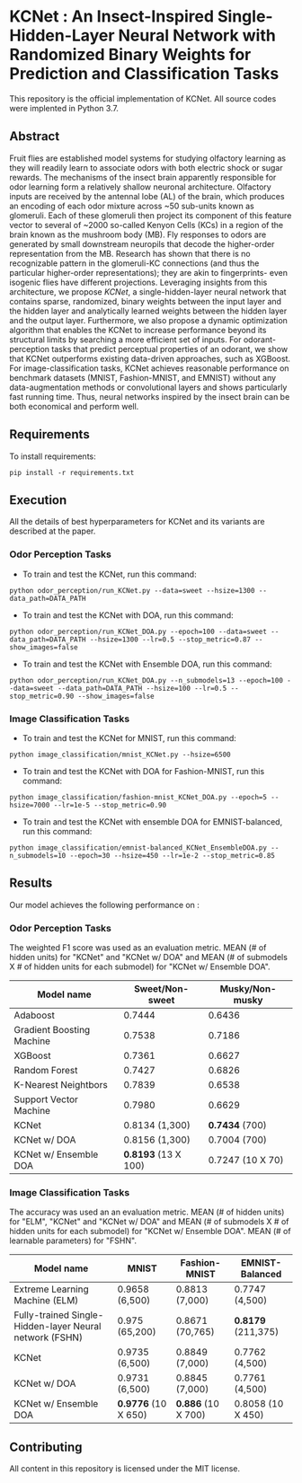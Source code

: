# KCNet : An Insect-Inspired Single-Hidden-Layer Neural Network with Randomized Binary Weights for Prediction and Classification Tasks

This repository is the official implementation of KCNet. All source codes were implented in Python 3.7.

## Abstract

Fruit flies are established model systems for studying olfactory learning as they will readily learn to associate odors
with both electric shock or sugar rewards. The mechanisms of the insect brain apparently responsible for odor learning
form a relatively shallow neuronal architecture. Olfactory inputs are received by the antennal lobe (AL) of the brain,
which produces an encoding of each odor mixture across ~50 sub-units known as glomeruli. Each of these glomeruli then
project its component of this feature vector to several of ~2000 so-called Kenyon Cells (KCs) in a region of the brain
known as the mushroom body (MB). Fly responses to odors are generated by small downstream neuropils that decode the
higher-order representation from the MB. Research has shown that there is no recognizable pattern in the glomeruli-KC
connections (and thus the particular higher-order representations); they are akin to fingerprints- even isogenic flies
have different projections. Leveraging insights from this architecture, we propose _KCNet_, a single-hidden-layer neural
network that contains sparse, randomized, binary weights between the input layer and the hidden layer and analytically
learned weights between the hidden layer and the output layer. Furthermore, we also propose a dynamic optimization
algorithm that enables the KCNet to increase performance beyond its structural limits by searching a more efficient set
of inputs. For odorant-perception tasks that predict perceptual properties of an odorant, we show that KCNet outperforms
existing data-driven approaches, such as XGBoost. For image-classification tasks, KCNet achieves reasonable performance
on benchmark datasets (MNIST, Fashion-MNIST, and EMNIST) without any data-augmentation methods or convolutional layers
and shows particularly fast running time. Thus, neural networks inspired by the insect brain can be both economical and
perform well.

## Requirements

To install requirements:

```setup
pip install -r requirements.txt
```

## Execution

All the details of best hyperparameters for KCNet and its variants are described at the paper.

### Odor Perception Tasks

- To train and test the KCNet, run this command:
```train
python odor_perception/run_KCNet.py --data=sweet --hsize=1300 --data_path=DATA_PATH
```

- To train and test the KCNet with DOA, run this command:
```train
python odor_perception/run_KCNet_DOA.py --epoch=100 --data=sweet --data_path=DATA_PATH --hsize=1300 --lr=0.5 --stop_metric=0.87 --show_images=false
```

- To train and test the KCNet with Ensemble DOA, run this command:
```train
python odor_perception/run_KCNet_DOA.py --n_submodels=13 --epoch=100 --data=sweet --data_path=DATA_PATH --hsize=100 --lr=0.5 --stop_metric=0.90 --show_images=false
```

### Image Classification Tasks

- To train and test the KCNet for MNIST, run this command:
```train
python image_classification/mnist_KCNet.py --hsize=6500 
```

- To train and test the KCNet with DOA for Fashion-MNIST, run this command:
```train
python image_classification/fashion-mnist_KCNet_DOA.py --epoch=5 --hsize=7000 --lr=1e-5 --stop_metric=0.90
```

- To train and test the KCNet with ensemble DOA for EMNIST-balanced, run this command:
```train
python image_classification/emnist-balanced_KCNet_EnsembleDOA.py --n_submodels=10 --epoch=30 --hsize=450 --lr=1e-2 --stop_metric=0.85
```

## Results

Our model achieves the following performance on :

### Odor Perception Tasks

The weighted F1 score was used as an evaluation metric. MEAN (# of hidden units) for "KCNet" and "KCNet w/ DOA" and
MEAN (# of submodels X # of hidden units for each submodel) for "KCNet w/ Ensemble DOA".

| Model name                | Sweet/Non-sweet   | Musky/Non-musky   |
| --------------------------|----------------   | --------------    |
| Adaboost                  |0.7444             |0.6436             |
| Gradient Boosting Machine |0.7538             |0.7186             |
| XGBoost                   |0.7361             |0.6627             |
| Random Forest             |0.7427             |0.6826             |
| K-Nearest Neightbors      |0.7839             |0.6538             |
| Support Vector Machine    |0.7980             |0.6629             |
| KCNet                     |0.8134 (1,300)     |**0.7434** (700)       |
| KCNet w/ DOA              |0.8156 (1,300)     |0.7004 (700)       |
| KCNet w/ Ensemble DOA     |**0.8193** (13 X 100)  |0.7247 (10 X 70)   |

### Image Classification Tasks

The accuracy was used an an evaluation metric. MEAN (# of hidden units) for "ELM", "KCNet" and "KCNet w/ DOA" and MEAN (# of
submodels X # of hidden units for each submodel) for "KCNet w/ Ensemble DOA". MEAN (# of learnable parameters) for "FSHN".

| Model name                                        | MNIST             | Fashion-MNIST     | EMNIST-Balanced       |
| --------------------------                        |----------------   | --------------    |------                 |
| Extreme Learning Machine (ELM)                         |0.9658 (6,500)     |0.8813 (7,000)     |0.7747 (4,500)         |
| Fully-trained Single-Hidden-layer Neural network (FSHN)  |0.975 (65,200)     |0.8671 (70,765)    |**0.8179** (211,375)       |
| KCNet                                             |0.9735 (6,500)     |0.8849 (7,000)     |0.7762 (4,500)         |
| KCNet w/ DOA                                      |0.9731 (6,500)     |0.8845 (7,000)     |0.7761 (4,500)         |
| KCNet w/ Ensemble DOA                             |**0.9776** (10 X 650)  |**0.886** (10 X 700)   |0.8058 (10 X 450)  |

## Contributing

All content in this repository is licensed under the MIT license.